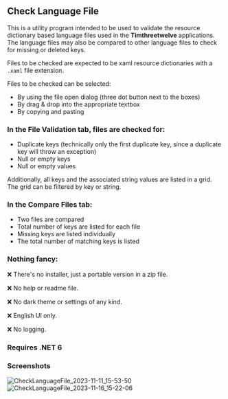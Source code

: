 ## Check Language File

This is a utility program intended to be used to validate the resource dictionary based language files used in the **Timthreetwelve** applications. The language files may also be compared to other language files to check for missing or deleted keys.

Files to be checked are expected to be xaml resource dictionaries with a `.xaml` file extension.

Files to be checked can be selected:
- By using the file open dialog (three dot button next to the boxes)
- By drag & drop into the appropriate textbox
- By copying and pasting

### In the File Validation tab, files are checked for:
- Duplicate keys (technically only the first duplicate key, since a duplicate key will throw an exception)
- Null or empty keys
- Null or empty values
  
Additionally, all keys and the associated string values are listed in a grid. The grid can be filtered by key or string.

### In the Compare Files tab:
- Two files are compared
- Total number of keys are listed for each file
- Missing keys are listed individually
- The total number of matching keys is listed

### Nothing fancy:
❌ There's no installer, just a portable version in a zip file.

❌ No help or readme file.

❌ No dark theme or settings of any kind.

❌ English UI only.

❌ No logging.

### Requires .NET 6

### Screenshots
![CheckLanguageFile_2023-11-11_15-53-50](https://github.com/Timthreetwelve/CheckLanguageFile/assets/43152358/c4761e8a-2b70-46de-b1c6-d44a62e8537e)
![CheckLanguageFile_2023-11-16_15-22-06](https://github.com/Timthreetwelve/CheckLanguageFile/assets/43152358/7e48485e-d79f-4ab8-8eac-6c5792e9e537)


